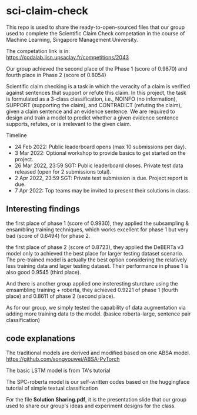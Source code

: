 # sci-claim-check

This repo is used to share the ready-to-open-sourced files that our group used to complete the Scientific Claim Check competation in the course of Machine Learning, Singapore Management University. 

The competation link is in: https://codalab.lisn.upsaclay.fr/competitions/2043

Our group achieved the second place of the Phase 1 (score of 0.9870) and fourth place in Phase 2 (score of 0.8054)

Scientific claim checking is a task in which the veracity of a claim is verified against sentences that support or refute this claim. In this project, the task is formulated as a 3-class classification, i.e., NOINFO (no information), SUPPORT (supporting the claim), and CONTRADICT (refuting the claim), given a claim sentence and an evidence sentence. We are required to design and train a model to predict whether a given evidence sentence supports, refutes, or is irrelevant to the given claim.  

Timeline
- 24 Feb 2022: Public leaderboard opens (max 10 submissions per day).
- 3 Mar 2022: Optional workshop to provide basics to get started on the project.
- 26 Mar 2022, 23:59 SGT: Public leaderboard closes. Private test data released (open for 2 submissions total).
- 2 Apr 2022, 23:59 SGT: Private test submission is due. Project report is due.
- 7 Apr 2022: Top teams may be invited to present their solutions in class.

## Interesting findings
the first place of phase 1 (score of 0.9930), they applied the subsampling & ensambling training techniques, which works excellent for phase 1 but very bad (score of 0.6494) for phase 2.

the first place of phase 2 (score of 0.8723), they applied the DeBERTa v3 model only to achieved the best place for larger testing dataset scenario. The pre-trained model is actually the best option considering the relatively less training data and lager testing dataset. Their performance in phase 1 is also good 0.9545 (third place).

And there is another group applied one insteresting sturcture using the emsambling training + roberta, they achieved 0.9221 of phase 1 (fourth place) and 0.8611 of phase 2 (second place). 

As for our group, we simply tested the capability of data augmentation via adding more training data to the model. (basice roberta-large, sentence pair classification)

## code explanations
The traditional models are derived and modified based on one ABSA model. https://github.com/songyouwei/ABSA-PyTorch

The basic LSTM model is from TA's tutorial

The SPC-roberta model is our self-written codes based on the huggingface tutorial of simple textual classification

For the file **Solution Sharing.pdf**, it is the presentation slide that our group used to share our group's ideas and experiment designs for the class. 
  
